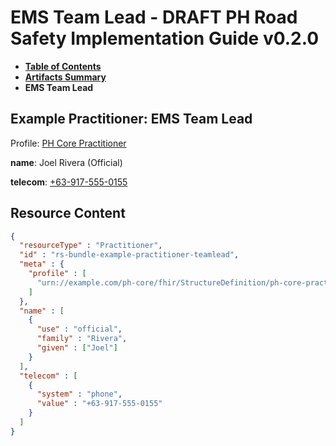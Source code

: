 # EMS Team Lead - DRAFT PH Road Safety Implementation Guide v0.2.0

* [**Table of Contents**](toc.md)
* [**Artifacts Summary**](artifacts.md)
* **EMS Team Lead**

## Example Practitioner: EMS Team Lead

Profile: [PH Core Practitioner](https://build.fhir.org/ig/UP-Manila-SILab/ph-core/StructureDefinition-ph-core-practitioner.html)

**name**: Joel Rivera (Official)

**telecom**: [+63-917-555-0155](tel:+63-917-555-0155)



## Resource Content

```json
{
  "resourceType" : "Practitioner",
  "id" : "rs-bundle-example-practitioner-teamlead",
  "meta" : {
    "profile" : [
      "urn://example.com/ph-core/fhir/StructureDefinition/ph-core-practitioner"
    ]
  },
  "name" : [
    {
      "use" : "official",
      "family" : "Rivera",
      "given" : ["Joel"]
    }
  ],
  "telecom" : [
    {
      "system" : "phone",
      "value" : "+63-917-555-0155"
    }
  ]
}

```
